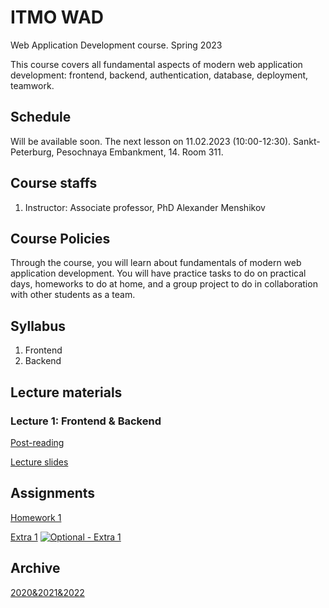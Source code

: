 # ITMO WAD

Web Application Development course. Spring 2023

This course covers all fundamental aspects of modern web application development: frontend, backend, authentication, database, deployment, teamwork.

## Schedule

Will be available soon. The next lesson on 11.02.2023 (10:00-12:30). Sankt-Peterburg, Pesochnaya Embankment, 14. Room 311.

## Course staffs

1. Instructor: Associate professor, PhD Alexander Menshikov

## Course Policies
Through the course, you will learn about fundamentals of modern web application development. You will have practice tasks to do on practical days, homeworks to do at home, and a group project to do in collaboration with other students as a team.

## Syllabus
1. Frontend
2. Backend

## Lecture materials

### Lecture 1: Frontend & Backend
[Post-reading](lectures/lecture_1/post-reading.md)

[Lecture slides](lectures/lecture_1/materials.md)

## Assignments
[Homework 1](assignments/2023/homework1.md)

[Extra 1](assignments/2023/extra1.md) [![Optional - Extra 1](https://img.shields.io/badge/-optional-orange)](assignments/2023/extra1.html)

## Archive

[2020&2021&2022](archive.md)